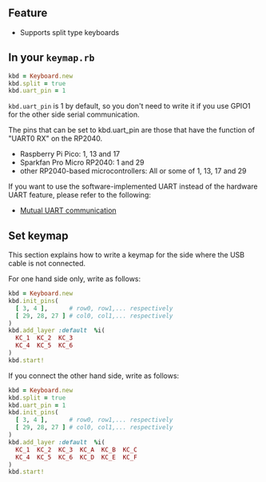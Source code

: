 ## Feature
- Supports split type keyboards

## In your `keymap.rb`

```ruby
kbd = Keyboard.new
kbd.split = true
kbd.uart_pin = 1
```

`kbd.uart_pin` is 1 by default, so you don't need to write it if you use GPIO1 for the other side serial communication.

The pins that can be set to kbd.uart_pin are those that have the function of "UART0 RX" on the RP2040.

- Raspberry Pi Pico: 1, 13 and 17
- Sparkfan Pro Micro RP2040: 1 and 29
- other RP2040-based microcontrollers: All or some of 1, 13, 17 and 29 

If you want to use the software-implemented UART instead of the hardware UART feature, please refer to the following:

- [Mutual UART communication](Mutual-UART-communication)

## Set keymap

This section explains how to write a keymap for the side where the USB cable is not connected.

For one hand side only, write as follows:

```ruby
kbd = Keyboard.new
kbd.init_pins(
  [ 3, 4 ],      # row0, row1,... respectively
  [ 29, 28, 27 ] # col0, col1,... respectively
)
kbd.add_layer :default  %i(
  KC_1  KC_2  KC_3 
  KC_4  KC_5  KC_6  
)
kbd.start!
```

If you connect the other hand side, write as follows:

```ruby
kbd = Keyboard.new
kbd.split = true
kbd.uart_pin = 1
kbd.init_pins(
  [ 3, 4 ],      # row0, row1,... respectively
  [ 29, 28, 27 ] # col0, col1,... respectively
)
kbd.add_layer :default  %i(
  KC_1  KC_2  KC_3  KC_A  KC_B  KC_C 
  KC_4  KC_5  KC_6  KC_D  KC_E  KC_F 
)
kbd.start!
```
